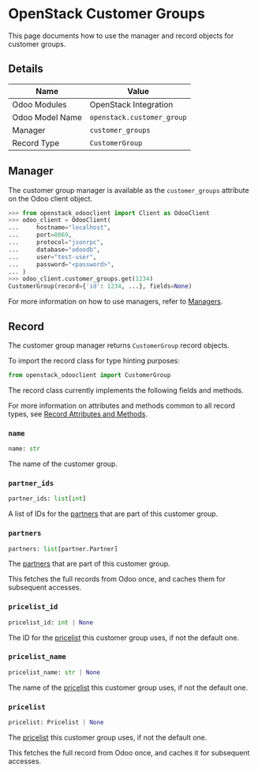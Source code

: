 # OpenStack Customer Groups

This page documents how to use the manager and record objects
for customer groups.

## Details

| Name            | Value                      |
|-----------------|----------------------------|
| Odoo Modules    | OpenStack Integration      |
| Odoo Model Name | `openstack.customer_group` |
| Manager         | `customer_groups`          |
| Record Type     | `CustomerGroup`            |

## Manager

The customer group manager is available as the `customer_groups`
attribute on the Odoo client object.

```python
>>> from openstack_odooclient import Client as OdooClient
>>> odoo_client = OdooClient(
...     hostname="localhost",
...     port=8069,
...     protocol="jsonrpc",
...     database="odoodb",
...     user="test-user",
...     password="<password>",
... )
>>> odoo_client.customer_groups.get(1234)
CustomerGroup(record={'id': 1234, ...}, fields=None)
```

For more information on how to use managers, refer to [Managers](index.md).

## Record

The customer group manager returns `CustomerGroup` record objects.

To import the record class for type hinting purposes:

```python
from openstack_odooclient import CustomerGroup
```

The record class currently implements the following fields and methods.

For more information on attributes and methods common to all record types,
see [Record Attributes and Methods](index.md#attributes-and-methods).

### `name`

```python
name: str
```

The name of the customer group.

### `partner_ids`

```python
partner_ids: list[int]
```

A list of IDs for the [partners](partner.md) that are part
of this customer group.

### `partners`

```python
partners: list[partner.Partner]
```

The [partners](partner.md) that are part of this customer group.

This fetches the full records from Odoo once,
and caches them for subsequent accesses.

### `pricelist_id`

```python
pricelist_id: int | None
```

The ID for the [pricelist](pricelist.md) this customer group uses,
if not the default one.

### `pricelist_name`

```python
pricelist_name: str | None
```

The name of the [pricelist](pricelist.md) this customer group uses,
if not the default one.

### `pricelist`

```python
pricelist: Pricelist | None
```

The [pricelist](pricelist.md) this customer group uses, if not the default one.

This fetches the full record from Odoo once,
and caches it for subsequent accesses.
